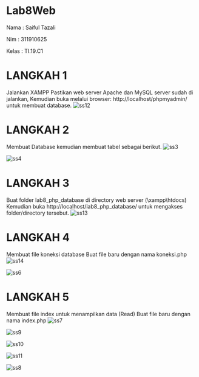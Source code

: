 # Lab8Web
Nama   :  Saiful Tazali

Nim    :  311910625

Kelas  : TI.19.C1

# LANGKAH 1
Jalankan XAMPP
Pastikan web server Apache dan MySQL server sudah di jalankan, Kemudian buka melalui browser: http://localhost/phpmyadmin/ untuk membuat database.
![ss12](https://user-images.githubusercontent.com/81814954/120836359-af7afc00-c58f-11eb-90b6-d6fe566846e7.JPG)


# LANGKAH 2
Membuat Database
kemudian membuat tabel sebagai berikut.
![ss3](https://user-images.githubusercontent.com/81814954/120836501-d6d1c900-c58f-11eb-8758-cc6a9aa94f2a.JPG)

![ss4](https://user-images.githubusercontent.com/81814954/120836562-e81ad580-c58f-11eb-8640-2ed379f3660c.JPG)

# LANGKAH 3
Buat folder lab8_php_database di directory web server (\xampp\htdocs)
Kemudian buka http://localhost/lab8_php_database/ untuk mengakses folder/directory tersebut.
![ss13](https://user-images.githubusercontent.com/81814954/120836870-41830480-c590-11eb-9171-ffc22cdcb34a.JPG)

# LANGKAH 4
Membuat file koneksi database
Buat file baru dengan nama koneksi.php
![ss14](https://user-images.githubusercontent.com/81814954/120837100-827b1900-c590-11eb-8761-9f4b88ed1ac9.JPG)

![ss6](https://user-images.githubusercontent.com/81814954/120837146-9161cb80-c590-11eb-99ba-ea0cd97a59d1.JPG)

# LANGKAH 5
Membuat file index untuk menampilkan data (Read)
Buat file baru dengan nama index.php
![ss7](https://user-images.githubusercontent.com/81814954/120837375-d128b300-c590-11eb-8a6e-2fe20e15b852.JPG)


![ss9](https://user-images.githubusercontent.com/81814954/120837421-ddad0b80-c590-11eb-9730-8f7f00b2af00.JPG)

![ss10](https://user-images.githubusercontent.com/81814954/120837500-f7e6e980-c590-11eb-846c-b2e2e58f9453.JPG)


![ss11](https://user-images.githubusercontent.com/81814954/120838228-c6225280-c591-11eb-84a8-27061121e657.JPG)

![ss8](https://user-images.githubusercontent.com/81814954/120837773-54e29f80-c591-11eb-90da-fea78b772053.JPG)
















